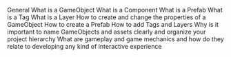 General
What is a GameObject
What is a Component
What is a Prefab
What is a Tag
What is a Layer
How to create and change the properties of a GameObject
How to create a Prefab
How to add Tags and Layers
Why is it important to name GameObjects and assets clearly and organize your project hierarchy
What are gameplay and game mechanics and how do they relate to developing any kind of interactive experience
